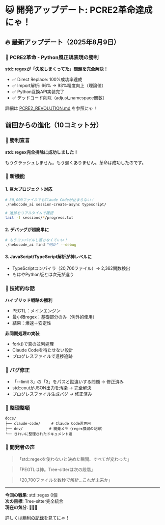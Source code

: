 # 🐱 開発アップデート: PCRE2革命達成にゃ！

## 🔥 最新アップデート（2025年8月9日）

### 🐍 **PCRE2革命 - Python風正規表現の勝利**

**std::regexが「失敗しまくってた」問題を完全解決！**

- ✅ Direct Replace: 100%成功率達成  
- ✅ Import解析: 66% → 93%精度向上（理論値）
- ✅ Python互換API実装完了
- ✅ デッドコード削除（adjust_namespace関数）

詳細は [PCRE2_REVOLUTION.md](../archive/PCRE2_REVOLUTION.md) を参照にゃ！

## 前回からの進化（10コミット分）

### 🎉 勝利宣言

**std::regex完全排除に成功しました！**

もうクラッシュしません。もう遅くありません。革命は成功したのです。

### 🚀 新機能

#### 1. 巨大プロジェクト対応
```bash
# 30,000ファイルでもClaude Codeが止まらない！
./nekocode_ai session-create-async typescript/

# 進捗をリアルタイムで確認
tail -f sessions/*/progress.txt
```

#### 2. デバッグが超簡単に
```bash
# もうコンパイルし直さなくていい！
./nekocode_ai find "何か" --debug
```

#### 3. JavaScript/TypeScript解析が神レベルに
- TypeScriptコンパイラ（20,700ファイル）→ 2,362関数検出
- もはやPython版とは次元が違う

### 🔧 技術的な話

**ハイブリッド戦略の勝利**
- PEGTL：メインエンジン
- 最小限regex：基礎部分のみ（例外的使用）
- 結果：爆速＋安定性

**非同期処理の実装**
- fork()で真の並列処理
- Claude Codeを待たせない設計
- プログレスファイルで進捗追跡

### 🐛 バグ修正
- 「--limit 3」の「3」をパスと勘違いする問題 → 修正済み
- std::coutがJSON出力を汚染 → 完全解決
- プログレスファイル生成バグ → 修正済み

### 📁 整理整頓
```
docs/
├── claude-code/     # Claude Code君専用
├── dev/            # 開発メモ（regex撲滅の記録）
└── きれいに整理されたドキュメント達
```

### 💬 開発者の声

> 「std::regexを使わないと決めた瞬間、すべてが変わった」

> 「PEGTLは神。Tree-sitterは次の段階」

> 「20,700ファイルを数秒で解析...これが未来か」

---

**今回の戦果**: std::regex 0個  
**次の目標**: Tree-sitter完全統合  
**現在の気分**: 🎉🎉🎉

詳しくは[勝利の記録](docs/dev/CHANGELOG_PEGTL.md)を見てにゃ！